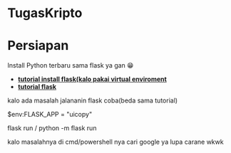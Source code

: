 # TugasKripto

# Persiapan

Install Python terbaru sama flask ya gan 😁

- **[tutorial install flask(kalo pakai virtual enviroment](https://phoenixnap.com/kb/install-flask)**
- **[tutorial flask](https://www.youtube.com/watch?v=mqhxxeeTbu0&list=PLzMcBGfZo4-n4vJJybUVV3Un_NFS5EOgX)**

kalo ada masalah jalananin flask coba(beda sama tutorial)

$env:FLASK_APP = "uicopy"

flask run / python -m flask run

kalo masalahnya di cmd/powershell nya cari google ya lupa carane wkwk
